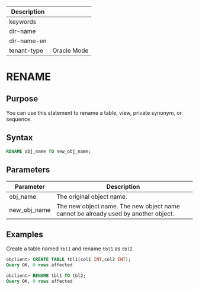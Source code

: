 | Description   |                 |
|---------------|-----------------|
| keywords      |                 |
| dir-name      |                 |
| dir-name-en   |                 |
| tenant-type   | Oracle Mode     |

# RENAME

## Purpose

You can use this statement to rename a table, view, private synonym, or sequence.

## Syntax

```sql
RENAME obj_name TO new_obj_name;
```

## Parameters

| Parameter | Description |
|--------------|--------------------------|
| obj_name | The original object name.  |
| new_obj_name | The new object name. The new object name cannot be already used by another object.  |

## Examples

Create a table named `tbl1` and rename `tbl1` as `tbl2`.

```sql
obclient> CREATE TABLE tbl1(col1 INT,col2 INT);
Query OK, 0 rows affected

obclient> RENAME tbl1 TO tbl2;
Query OK, 0 rows affected
```

